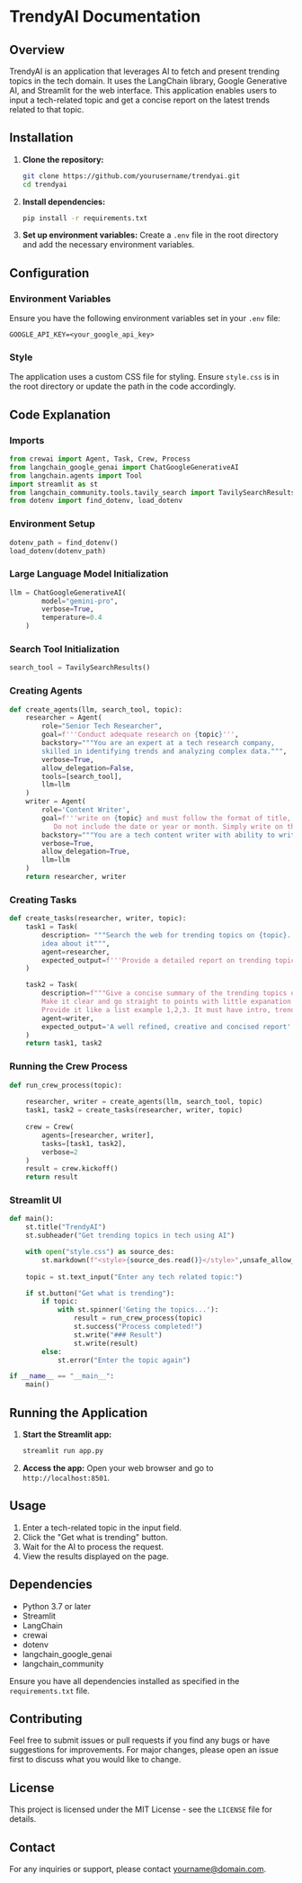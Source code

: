# TrendyAI Documentation

## Overview
TrendyAI is an application that leverages AI to fetch and present trending topics in the tech domain. It uses the LangChain library, Google Generative AI, and Streamlit for the web interface. This application enables users to input a tech-related topic and get a concise report on the latest trends related to that topic.

## Installation

1. **Clone the repository:**
   ```bash
   git clone https://github.com/yourusername/trendyai.git
   cd trendyai
   ```

2. **Install dependencies:**
   ```bash
   pip install -r requirements.txt
   ```

3. **Set up environment variables:**
   Create a `.env` file in the root directory and add the necessary environment variables.

## Configuration

### Environment Variables
Ensure you have the following environment variables set in your `.env` file:

```
GOOGLE_API_KEY=<your_google_api_key>
```

### Style
The application uses a custom CSS file for styling. Ensure `style.css` is in the root directory or update the path in the code accordingly.

## Code Explanation

### Imports

```python
from crewai import Agent, Task, Crew, Process
from langchain_google_genai import ChatGoogleGenerativeAI
from langchain.agents import Tool
import streamlit as st
from langchain_community.tools.tavily_search import TavilySearchResults
from dotenv import find_dotenv, load_dotenv
```

### Environment Setup

```python
dotenv_path = find_dotenv()
load_dotenv(dotenv_path)
```

### Large Language Model Initialization

```python
llm = ChatGoogleGenerativeAI(
        model="gemini-pro",
        verbose=True,
        temperature=0.4
    )
```

### Search Tool Initialization

```python
search_tool = TavilySearchResults()
```

### Creating Agents

```python
def create_agents(llm, search_tool, topic):
    researcher = Agent(
        role="Senior Tech Researcher",
        goal=f'''Conduct adequate research on {topic}''',
        backstory="""You are an expert at a tech research company, 
        skilled in identifying trends and analyzing complex data.""",
        verbose=True,
        allow_delegation=False,
        tools=[search_tool],
        llm=llm
    )
    writer = Agent(
        role='Content Writer',
        goal=f'''write on {topic} and must follow the format of title, intro, trending topics bold and conclusion.
           Do not include the date or year or month. Simply write on the trending topics''',
        backstory="""You are a tech content writer with ability to write a concise report""",
        verbose=True,
        allow_delegation=True,
        llm=llm
    )
    return researcher, writer
```

### Creating Tasks

```python
def create_tasks(researcher, writer, topic):
    task1 = Task(
        description= """Search the web for trending topics on {topic}. Analyze posts, discussions and social media threads to get comprehensive
        idea about it""",
        agent=researcher,
        expected_output=f'''Provide a detailed report on trending topics and discussions on {topic}'''
    )

    task2 = Task(
        description=f"""Give a concise summary of the trending topics on {topic} using your insights. 
        Make it clear and go straight to points with little expanation for each points. 
        Provide it like a list example 1,2,3. It must have intro, trending topics and conclusion""",
        agent=writer,
        expected_output='A well refined, creative and concised report'
    )
    return task1, task2
```

### Running the Crew Process

```python
def run_crew_process(topic):
    
    researcher, writer = create_agents(llm, search_tool, topic)
    task1, task2 = create_tasks(researcher, writer, topic)
    
    crew = Crew(
        agents=[researcher, writer],
        tasks=[task1, task2],
        verbose=2
    )
    result = crew.kickoff()
    return result
```

### Streamlit UI

```python
def main():
    st.title("TrendyAI")
    st.subheader("Get trending topics in tech using AI")

    with open("style.css") as source_des:
        st.markdown(f"<style>{source_des.read()}</style>",unsafe_allow_html=True)
    
    topic = st.text_input("Enter any tech related topic:")

    if st.button("Get what is trending"):
        if topic:
            with st.spinner('Geting the topics...'):
                result = run_crew_process(topic)
                st.success("Process completed!")
                st.write("### Result")
                st.write(result)
        else:
            st.error("Enter the topic again")

if __name__ == "__main__":
    main()
```

## Running the Application

1. **Start the Streamlit app:**
   ```bash
   streamlit run app.py
   ```

2. **Access the app:**
   Open your web browser and go to `http://localhost:8501`.

## Usage

1. Enter a tech-related topic in the input field.
2. Click the "Get what is trending" button.
3. Wait for the AI to process the request.
4. View the results displayed on the page.

## Dependencies

- Python 3.7 or later
- Streamlit
- LangChain
- crewai
- dotenv
- langchain_google_genai
- langchain_community

Ensure you have all dependencies installed as specified in the `requirements.txt` file.

## Contributing

Feel free to submit issues or pull requests if you find any bugs or have suggestions for improvements. For major changes, please open an issue first to discuss what you would like to change.

## License

This project is licensed under the MIT License - see the `LICENSE` file for details.

## Contact

For any inquiries or support, please contact [yourname@domain.com](mailto:yourname@domain.com).
